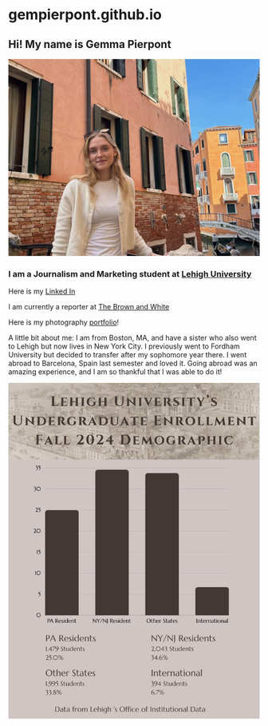 # gempierpont.github.io
## Hi! My name is Gemma Pierpont

![portrait](https://github.com/gempierpont/gempierpont.github.io/blob/main/IMG_6403.jpg?raw=true)

### I am a Journalism and Marketing student at [Lehigh University](https://www2.lehigh.edu/)

Here is my [Linked In](https://www.linkedin.com/in/gemma-pierpont-342640244/)

I am currently a reporter at [The Brown and White](https://thebrownandwhite.com/)

Here is my photography [portfolio](https://gempierpont.wixsite.com/gpierpontphotography)!

A little bit about me: I am from Boston, MA, and have a sister who also went to Lehigh but now lives in New York City. I previously went to Fordham University but decided to transfer after my sophomore year there. I went abroad to Barcelona, Spain last semester and loved it. Going abroad was an amazing experience, and I am so thankful that I was able to do it!

![demographic](https://github.com/gempierpont/gempierpont.github.io/blob/main/Business%20Sales%20(1).png?raw=true)
